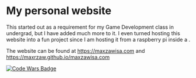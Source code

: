 # My personal website
This started out as a requirement for my Game Development class in undergrad, but I have added much more to it. I even turned hosting this website into a fun project since I am hosting it from a raspberry pi inside a .

The website can be found at https://maxzawisa.com and https://maxrzaw.github.io/maxzawisa.com

[![Code Wars Badge](https://www.codewars.com/users/maxrzaw/badges/micro)](https://www.codewars.com/users/maxrzaw)
